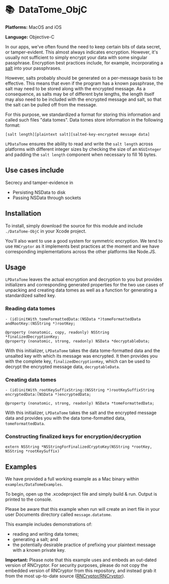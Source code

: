 # 📚&nbsp;&nbsp;DataTome\_ObjC

**Platforms:** MacOS and iOS

**Language:** Objective-C

In our apps, we've often found the need to keep certain bits of data secret, or tamper-evident. This almost always indicates encryption. However, it's usually not sufficient to simply encrypt your data with some singular passphrase. Encryption best practices include, for example, incorporating a [salt](http://crypto.stackexchange.com/questions/1776/can-you-help-me-understand-what-a-cryptographic-salt-is) into your passphrases.

However, salts probably should be generated on a per-message basis to be effective. This means that even if the program has a known passphrase, the salt may need to be stored along with the encrypted message. As a consequence, as salts may be of different byte lengths, the length itself may also need to be included with the encrypted message and salt, so that the salt can be pulled off from the message.

For this purpose, we standardized a format for storing this information and called such files "data tomes". Data tomes store information in the following format:

`[salt length][plaintext salt][salted-key-encrypted message data]`

`LPDataTome` ensures the ability to read and write the `salt length` across platforms with different integer sizes by checking the size of an `NSUInteger` and padding the `salt length` component when necessary to fill 16 bytes.


## Use cases include

Secrecy and tamper-evidence in

* Persisting NSData to disk
* Passing NSData through sockets


## Installation

To install, simply download the source for this module and include `./DataTome-ObjC` in your Xcode project. 

You'll also want to use a good system for symmetric encryption. We tend to use `RNCryptor` as it implements best practices at the moment and we have corresponding implementations across the other platforms like Node.JS.


## Usage

`LPDataTome` leaves the actual encryption and decryption to you but provides initializers and corresponding generated properties for the two use cases of unpacking and creating data tomes as well as a function for generating a standardized salted key.

### Reading data tomes

	- (id)initWith_tomeFormattedData:(NSData *)tomeFormattedData andRootKey:(NSString *)rootKey;

	@property (nonatomic, copy, readonly) NSString *finalizedDecryptionKey;
	@property (nonatomic, strong, readonly) NSData *decryptableData;
	
With this initializer, `LPDataTome` takes the data tome-formatted data and the unsalted key with which its message was encrypted. It then provides you with the complete key, `finalizedDecryptionKey`, which can be used to decrypt the encrypted message data, `decryptableData`.


### Creating data tomes

	- (id)initWith_rootKeySuffixString:(NSString *)rootKeySuffixString encryptedData:(NSData *)encryptedData;

	@property (nonatomic, strong, readonly) NSData *tomeFormattedData;

With this initializer, `LPDataTome` takes the salt and the encrypted message data and provides you with the data tome-formatted data, `tomeFormattedData`.

### Constructing finalized keys for encryption/decryption

	extern NSString *NSStringForFinalizedCryptoKey(NSString *rootKey, NSString *rootKeySuffix)


## Examples

We have provided a full working example as a Mac binary within `examples/DataTomeExamples`.

To begin, open up the .xcodeproject file and simply build & run. Output is printed to the console.

Please be aware that this example when run will create an inert file in your user Documents directory called `message.datatome`.

This example includes demonstrations of:

* reading and writing data tomes;
* generating a salt; and
* the potentially desirable practice of prefixing your plaintext message with a known private key.

**Important:** Please note that this example uses and embeds an out-dated version of RNCryptor. For security purposes, please do not copy the embedded version of RNCryptor from this repository, and instead grab it from the most up-to-date source ([RNCryptor/RNCryptor](https://github.com/RNCryptor/RNCryptor)).